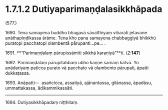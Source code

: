 # 1.7.1.2 Dutiyaparimaṇḍalasikkhāpada

(577.)

1690\. Tena samayena buddho bhagavā sāvatthiyaṃ viharati jetavane anāthapiṇḍikassa ārāme. Tena kho pana samayena chabbaggiyā bhikkhū puratopi pacchatopi olambentā pārupanti…pe… .

1691\. **“Parimaṇḍalaṃ pārupissāmīti sikkhā karaṇīyā”**ti. (*2*:**147**)

1692\. Parimaṇḍalaṃ pārupitabbaṃ ubho kaṇṇe samaṃ katvā. Yo anādariyaṃ paṭicca purato vā pacchato vā olambento pārupati, āpatti dukkaṭassa.

1693\. Anāpatti—  asañcicca, assatiyā, ajānantassa, gilānassa, āpadāsu, ummattakassa, ādikammikassāti.

---

1694\. Dutiyasikkhāpadaṃ niṭṭhitaṃ.
